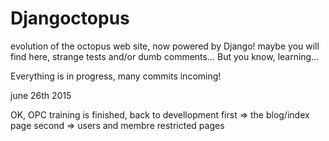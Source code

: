 # Djangoctopus
evolution of the octopus web site, now powered by Django! maybe you will find here, strange tests and/or dumb comments... But you know, learning...

Everything is in progress, many commits incoming!

june 26th 2015

OK, OPC training is finished, back to devellopment
first => the blog/index page
second => users and membre restricted pages
